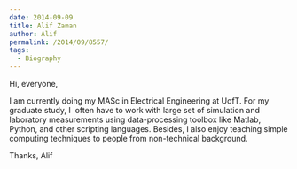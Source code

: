 ```yaml
---
date: 2014-09-09
title: Alif Zaman
author: Alif
permalink: /2014/09/8557/
tags:
  - Biography
---
```

Hi, everyone,

I am currently doing my MASc in Electrical Engineering at UofT. For my graduate study, I  often have to work with large set of simulation and laboratory measurements using data-processing toolbox like Matlab, Python, and other scripting languages. Besides, I also enjoy teaching simple computing techniques to people from non-technical background.

Thanks, Alif
